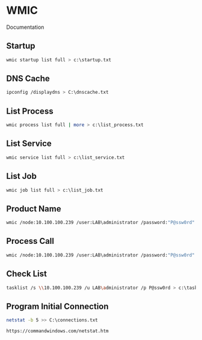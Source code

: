 # WMIC
Documentation

## Startup
```bash
wmic startup list full > c:\startup.txt
```

## DNS Cache
```bash
ipconfig /displaydns > C:\dnscache.txt
```

## List Process
```bash
wmic process list full | more > c:\list_process.txt
```

## List Service
```bash
wmic service list full > c:\list_service.txt
```

## List Job
```bash
wmic job list full > c:\list_job.txt
```

## Product Name
```bash
wmic /node:10.100.100.239 /user:LAB\administrator /password:"P@ssw0rd" product get name > c:\log_product.txt
```

## Process Call
```bash
wmic /node:10.100.100.239 /user:LAB\administrator /password:"P@ssw0rd" process call create > c:\log_process.txt
```

## Check List
```bash
tasklist /s \\10.100.100.239 /u LAB\administrator /p P@ssw0rd > c:\tasklist.txt
```

## Program Initial Connection
```bash
netstat -b 5 >> C:\connections.txt

https://commandwindows.com/netstat.htm
```